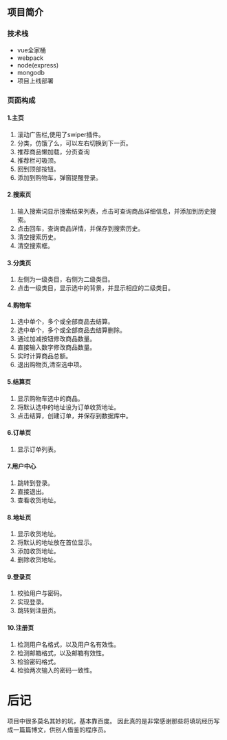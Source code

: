 ## 项目简介

### 技术栈
* vue全家桶
* webpack
* node(express)
* mongodb
* 项目上线部署

### 页面构成
####  1.主页
1. 滚动广告栏,使用了swiper插件。
2. 分类，仿饿了么，可以左右切换到下一页。
3. 推荐商品懒加载，分页查询
4. 推荐栏可吸顶。
5. 回到顶部按钮。
6. 添加到购物车，弹窗提醒登录。

#### 2.搜索页
1. 输入搜索词显示搜索结果列表，点击可查询商品详细信息，并添加到历史搜索。
2. 点击回车，查询商品详情，并保存到搜索历史。
3. 清空搜索历史。
4. 清空搜索框。

#### 3.分类页
1. 左侧为一级类目，右侧为二级类目。
2. 点击一级类目，显示选中的背景，并显示相应的二级类目。

#### 4.购物车
1. 选中单个，多个或全部商品去结算。
2. 选中单个，多个或全部商品去结算删除。
3. 通过加减按钮修改商品数量。
4. 直接输入数字修改商品数量。
5. 实时计算商品总额。
6. 退出购物页,清空选中项。


#### 5.结算页
1. 显示购物车选中的商品。
2. 将默认选中的地址设为订单收货地址。
3. 点击结算，创建订单，并保存到数据库中。

#### 6.订单页
1. 显示订单列表。

#### 7.用户中心
1. 跳转到登录。
2. 直接退出。
2. 查看收货地址。


#### 8.地址页
1. 显示收货地址。
2. 将默认的地址放在首位显示。
3. 添加收货地址。
4. 删除收货地址。

#### 9.登录页
1. 校验用户与密码。
2. 实现登录。
3. 跳转到注册页。

#### 10.注册页
1. 检测用户名格式，以及用户名有效性。
2. 检测邮箱格式，以及邮箱有效性。
3. 检验密码格式。
4. 检验两次输入的密码一致性。

# 后记

项目中很多莫名其妙的坑，基本靠百度。
因此真的是非常感谢那些将填坑经历写成一篇篇博文，供别人借鉴的程序员。

